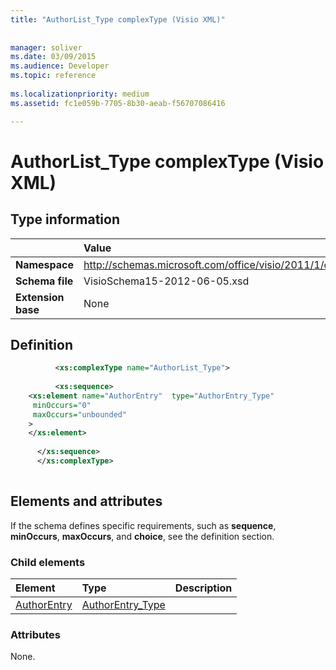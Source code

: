 ```yaml
---
title: "AuthorList_Type complexType (Visio XML)"
 
 
manager: soliver
ms.date: 03/09/2015
ms.audience: Developer
ms.topic: reference
 
ms.localizationpriority: medium
ms.assetid: fc1e059b-7705-8b30-aeab-f56707086416

---
```


# AuthorList_Type complexType (Visio XML)

## Type information

||Value |
|:-----|:-----|
|**Namespace** <br/> |http://schemas.microsoft.com/office/visio/2011/1/core  <br/> |
|**Schema file** <br/> |VisioSchema15-2012-06-05.xsd  <br/> |
|**Extension base** <br/> |None  <br/> |
   
## Definition

```XML
          <xs:complexType name="AuthorList_Type">
          
          <xs:sequence>
    <xs:element name="AuthorEntry"  type="AuthorEntry_Type"
     minOccurs="0"
     maxOccurs="unbounded"
    >
    </xs:element>
    
      </xs:sequence>
      </xs:complexType>
      
```

## Elements and attributes

If the schema defines specific requirements, such as **sequence**, **minOccurs**, **maxOccurs**, and **choice**, see the definition section. 
  
### Child elements

|**Element**|**Type**|**Description**|
|:-----|:-----|:-----|
|[AuthorEntry](authorentry-element-authorlist_type-complextypevisio-xml.md) <br/> |[AuthorEntry_Type](authorentry_type-complextypevisio-xml.md) <br/> ||
   
### Attributes

None.
  

